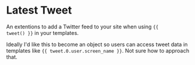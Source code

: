 Latest Tweet
====================

An extentions to add a Twitter feed to your site when using <code>{{ tweet() }}</code> in your templates.

Ideally I'd like this to become an object so users can access tweet data in templates like <code>{{ tweet.0.user.screen_name }}</code>. Not sure how to approach that.